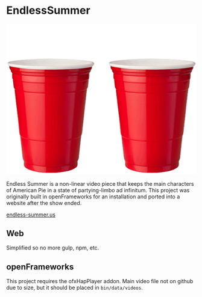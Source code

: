# EndlessSummer

![Dancing Cups](https://github.com/organnoise/EndlessSummer/blob/master/web/app/images/cup.gif "Cup")

Endless Summer is a non-linear video piece that keeps the main characters of American Pie in a state of partying-limbo ad infinitum. This project was originally built in openFrameworks for an installation and ported into a website after the show ended.

[endless-summer.us](http://endless-summer.us)


## Web

Simplified so no more gulp, npm, etc.

## openFrameworks

This project requires the ofxHapPlayer addon. Main video file not on github due to size, but it should be placed in ```bin/data/videos```.
